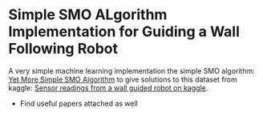 # Simple SMO ALgorithm Implementation for Guiding a Wall Following Robot

A very simple machine learning implementation the simple SMO algorithm: <a href= "https://www.researchgate.net/publication/344460740_Yet_more_simple_SMO_algorithm"> Yet More Simple SMO Algorithm</a> to give solutions to this dataset from kaggle: <a href= "https://www.kaggle.com/datasets/uciml/wall-following-robot">Sensor readings from a wall guided robot on kaggle</a>.

- Find useful papers attached as well 